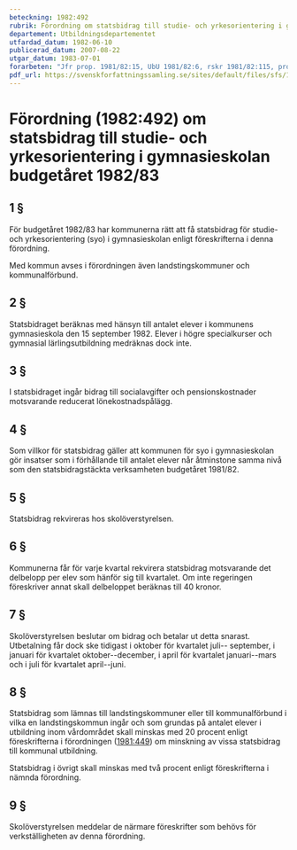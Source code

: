 ```yaml
---
beteckning: 1982:492
rubrik: Förordning om statsbidrag till studie- och yrkesorientering i gymnasieskolan budgetåret 1982/83
departement: Utbildningsdepartementet
utfardad_datum: 1982-06-10
publicerad_datum: 2007-08-22
utgar_datum: 1983-07-01
forarbeten: "Jfr prop. 1981/82:15, UbU 1981/82:6, rskr 1981/82:115, prop. 1981/82:100 (bil. 12 p. D 18), UbU 1981/82:18, 23, rskr 1981/82:252"
pdf_url: https://svenskforfattningssamling.se/sites/default/files/sfs/1982-06/SFS1982-492.pdf
---
```


# Förordning (1982:492) om statsbidrag till studie- och yrkesorientering i gymnasieskolan budgetåret 1982/83

## 1 §

För budgetåret 1982/83 har kommunerna rätt att få statsbidrag för studie- och yrkesorientering (syo) i gymnasieskolan enligt föreskrifterna i denna förordning.

Med kommun avses i förordningen även landstingskommuner och kommunalförbund.

## 2 §

Statsbidraget beräknas med hänsyn till antalet elever i kommunens gymnasieskola den 15 september 1982. Elever i högre specialkurser och gymnasial lärlingsutbildning medräknas dock inte.

## 3 §

I statsbidraget ingår bidrag till socialavgifter och pensionskostnader motsvarande reducerat lönekostnadspålägg.

## 4 §

Som villkor för statsbidrag gäller att kommunen för syo i gymnasieskolan gör insatser som i förhållande till antalet elever når åtminstone samma nivå som den statsbidragstäckta verksamheten budgetåret 1981/82.

## 5 §

Statsbidrag rekvireras hos skolöverstyrelsen.

## 6 §

Kommunerna får för varje kvartal rekvirera statsbidrag motsvarande det delbelopp per elev som hänför sig till kvartalet. Om inte regeringen föreskriver annat skall delbeloppet beräknas till 40 kronor.

## 7 §

Skolöverstyrelsen beslutar om bidrag och betalar ut detta snarast. Utbetalning får dock ske tidigast i oktober för kvartalet juli-- september, i januari för kvartalet oktober--december, i april för kvartalet januari--mars och i juli för kvartalet april--juni.

## 8 §

Statsbidrag som lämnas till landstingskommuner eller till kommunalförbund i vilka en landstingskommun ingår och som grundas på antalet elever i utbildning inom vårdområdet skall minskas med 20 procent enligt föreskrifterna i förordningen ([1981:449](https://selex.se/eli/sfs/1981/449)) om minskning av vissa statsbidrag till kommunal utbildning.

Statsbidrag i övrigt skall minskas med två procent enligt föreskrifterna i nämnda förordning.

## 9 §

Skolöverstyrelsen meddelar de närmare föreskrifter som behövs för verkställigheten av denna förordning.